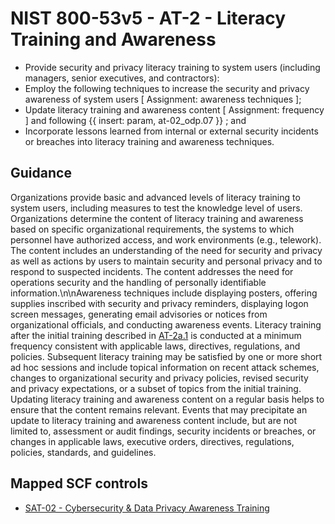 # NIST 800-53v5 - AT-2 - Literacy Training and Awareness
- Provide security and privacy literacy training to system users (including managers, senior executives, and contractors):
- Employ the following techniques to increase the security and privacy awareness of system users \[ Assignment: awareness techniques \];
- Update literacy training and awareness content \[ Assignment: frequency \] and following {{ insert: param, at-02_odp.07 }} ; and
- Incorporate lessons learned from internal or external security incidents or breaches into literacy training and awareness techniques.
## Guidance
Organizations provide basic and advanced levels of literacy training to system users, including measures to test the knowledge level of users. Organizations determine the content of literacy training and awareness based on specific organizational requirements, the systems to which personnel have authorized access, and work environments (e.g., telework). The content includes an understanding of the need for security and privacy as well as actions by users to maintain security and personal privacy and to respond to suspected incidents. The content addresses the need for operations security and the handling of personally identifiable information.\n\nAwareness techniques include displaying posters, offering supplies inscribed with security and privacy reminders, displaying logon screen messages, generating email advisories or notices from organizational officials, and conducting awareness events. Literacy training after the initial training described in [AT-2a.1](#at-2_smt.a.1) is conducted at a minimum frequency consistent with applicable laws, directives, regulations, and policies. Subsequent literacy training may be satisfied by one or more short ad hoc sessions and include topical information on recent attack schemes, changes to organizational security and privacy policies, revised security and privacy expectations, or a subset of topics from the initial training. Updating literacy training and awareness content on a regular basis helps to ensure that the content remains relevant. Events that may precipitate an update to literacy training and awareness content include, but are not limited to, assessment or audit findings, security incidents or breaches, or changes in applicable laws, executive orders, directives, regulations, policies, standards, and guidelines.
## Mapped SCF controls
- [SAT-02 - Cybersecurity & Data Privacy Awareness Training](../scf/sat-02-cybersecurity&dataprivacyawarenesstraining.md)